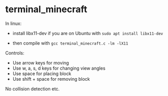 # terminal_minecraft

In linux:
- install libx11-dev if you are on Ubuntu with
    `sudo apt install libx11-dev`

- then compile with
    `gcc terminal_minecraft.c -lm -lX11`

Controls:
- Use arrow keys for moving
- Use w, a, s, d keys for changing view angles
- Use space for placing block
- Use shift + space for removing block

No collision detection etc.
